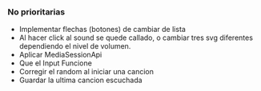 
### No prioritarias
- Implementar flechas (botones) de cambiar de lista
- Al hacer click al sound se quede callado, o cambiar tres svg diferentes dependiendo el nivel de volumen.
- Aplicar MediaSessionApi
- Que el Input Funcione
- Corregir el random al iniciar una cancion
- Guardar la ultima cancion escuchada

